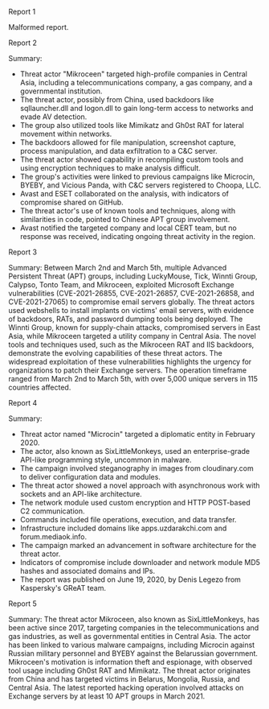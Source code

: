 
Report 1

Malformed report.





Report 2

Summary:
- Threat actor "Mikroceen" targeted high-profile companies in Central Asia, including a telecommunications company, a gas company, and a governmental institution.
- The threat actor, possibly from China, used backdoors like sqllauncher.dll and logon.dll to gain long-term access to networks and evade AV detection.
- The group also utilized tools like Mimikatz and Gh0st RAT for lateral movement within networks.
- The backdoors allowed for file manipulation, screenshot capture, process manipulation, and data exfiltration to a C&C server.
- The threat actor showed capability in recompiling custom tools and using encryption techniques to make analysis difficult.
- The group's activities were linked to previous campaigns like Microcin, BYEBY, and Vicious Panda, with C&C servers registered to Choopa, LLC.
- Avast and ESET collaborated on the analysis, with indicators of compromise shared on GitHub.
- The threat actor's use of known tools and techniques, along with similarities in code, pointed to Chinese APT group involvement.
- Avast notified the targeted company and local CERT team, but no response was received, indicating ongoing threat activity in the region.





Report 3

Summary:
Between March 2nd and March 5th, multiple Advanced Persistent Threat (APT) groups, including LuckyMouse, Tick, Winnti Group, Calypso, Tonto Team, and Mikroceen, exploited Microsoft Exchange vulnerabilities (CVE-2021-26855, CVE-2021-26857, CVE-2021-26858, and CVE-2021-27065) to compromise email servers globally. The threat actors used webshells to install implants on victims' email servers, with evidence of backdoors, RATs, and password dumping tools being deployed. The Winnti Group, known for supply-chain attacks, compromised servers in East Asia, while Mikroceen targeted a utility company in Central Asia. The novel tools and techniques used, such as the Mikroceen RAT and IIS backdoors, demonstrate the evolving capabilities of these threat actors. The widespread exploitation of these vulnerabilities highlights the urgency for organizations to patch their Exchange servers. The operation timeframe ranged from March 2nd to March 5th, with over 5,000 unique servers in 115 countries affected.





Report 4

Summary:
- Threat actor named "Microcin" targeted a diplomatic entity in February 2020.
- The actor, also known as SixLittleMonkeys, used an enterprise-grade API-like programming style, uncommon in malware.
- The campaign involved steganography in images from cloudinary.com to deliver configuration data and modules.
- The threat actor showed a novel approach with asynchronous work with sockets and an API-like architecture.
- The network module used custom encryption and HTTP POST-based C2 communication.
- Commands included file operations, execution, and data transfer.
- Infrastructure included domains like apps.uzdarakchi.com and forum.mediaok.info.
- The campaign marked an advancement in software architecture for the threat actor.
- Indicators of compromise include downloader and network module MD5 hashes and associated domains and IPs.
- The report was published on June 19, 2020, by Denis Legezo from Kaspersky's GReAT team.





Report 5

Summary:
The threat actor Mikroceen, also known as SixLittleMonkeys, has been active since 2017, targeting companies in the telecommunications and gas industries, as well as governmental entities in Central Asia. The actor has been linked to various malware campaigns, including Microcin against Russian military personnel and BYEBY against the Belarussian government. Mikroceen's motivation is information theft and espionage, with observed tool usage including Gh0st RAT and Mimikatz. The threat actor originates from China and has targeted victims in Belarus, Mongolia, Russia, and Central Asia. The latest reported hacking operation involved attacks on Exchange servers by at least 10 APT groups in March 2021.


